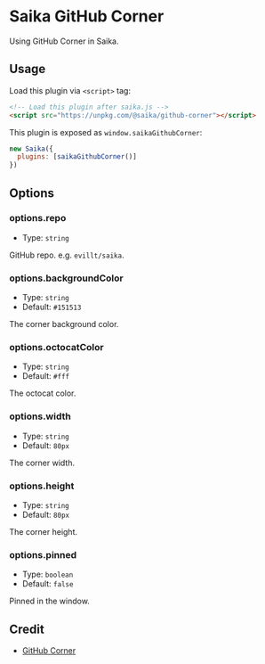 # Saika GitHub Corner <Badge content="Saika 2.6.0+" />

Using GitHub Corner in Saika.

## Usage

Load this plugin via `<script>` tag:

```html
<!-- Load this plugin after saika.js -->
<script src="https://unpkg.com/@saika/github-corner"></script>
```

This plugin is exposed as `window.saikaGithubCorner`:

```js
new Saika({
  plugins: [saikaGithubCorner()]
})
```

## Options

### options.repo

- Type: `string`

GitHub repo. e.g. `evillt/saika`.

### options.backgroundColor

- Type: `string`
- Default: `#151513`

The corner background color.

### options.octocatColor

- Type: `string`
- Default: `#fff`

The octocat color.

### options.width

- Type: `string`
- Default: `80px`

The corner width.

### options.height

- Type: `string`
- Default: `80px`

The corner height.

### options.pinned

- Type: `boolean`
- Default: `false`

Pinned in the window.

## Credit

- [GitHub Corner](https://github.com/tholman/github-corners/)
